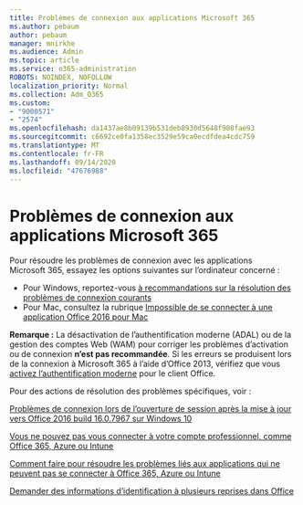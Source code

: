 ```yaml
---
title: Problèmes de connexion aux applications Microsoft 365
ms.author: pebaum
author: pebaum
manager: mnirkhe
ms.audience: Admin
ms.topic: article
ms.service: o365-administration
ROBOTS: NOINDEX, NOFOLLOW
localization_priority: Normal
ms.collection: Adm_O365
ms.custom:
- "9000571"
- "2574"
ms.openlocfilehash: da1437ae8b09139b531deb8930d5648f908fae93
ms.sourcegitcommit: c6692ce0fa1358ec3529e59ca0ecdfdea4cdc759
ms.translationtype: MT
ms.contentlocale: fr-FR
ms.lasthandoff: 09/14/2020
ms.locfileid: "47676988"
---
```

# <a name="issues-signing-into-microsoft-365-apps"></a>Problèmes de connexion aux applications Microsoft 365

Pour résoudre les problèmes de connexion avec les applications Microsoft 365, essayez les options suivantes sur l’ordinateur concerné :  

- Pour Windows, reportez-vous [à recommandations sur la résolution des problèmes de connexion courants](https://docs.microsoft.com/office365/troubleshoot/administration/disabling-adal-wam-not-recommended#recommendations-on-resolving-common-sign-in-issues)
- Pour Mac, consultez la rubrique  [Impossible de se connecter à une application Office 2016 pour Mac](https://docs.microsoft.com/office365/troubleshoot/authentication/sign-in-to-office-2016-for-mac-fail)

**Remarque :** La désactivation de l’authentification moderne (ADAL) ou de la gestion des comptes Web (WAM) pour corriger les problèmes d’activation ou de connexion  **n’est pas recommandée**. Si les erreurs se produisent lors de la connexion à Microsoft 365 à l’aide d’Office 2013, vérifiez que vous [activez l’authentification moderne](https://docs.microsoft.com/microsoft-365/admin/security-and-compliance/enable-modern-authentication)  pour le client Office.

Pour des actions de résolution des problèmes spécifiques, voir :

[Problèmes de connexion lors de l’ouverture de session après la mise à jour vers Office 2016 build 16.0.7967 sur Windows 10](https://docs.microsoft.com/office365/troubleshoot/administration/connection-issue-when-sign-in-office-2016)  

[Vous ne pouvez pas vous connecter à votre compte professionnel, comme Office 365, Azure ou Intune](https://docs.microsoft.com/office365/troubleshoot/authentication/sign-in-to-office-365-azure-intune)

[Comment faire pour résoudre les problèmes liés aux applications qui ne peuvent pas se connecter à Office 365, Azure ou Intune](https://support.office.com/article/how-to-troubleshoot-non-browser-apps-that-can-t-sign-in-to-office-365-azure-or-intune-3ba1b268-66f6-462c-b0e5-070f5c2603c1?ui=en-US&rs=en-US&ad=US)

[Demander des informations d’identification à plusieurs reprises dans Office](https://docs.microsoft.com/office365/troubleshoot/authentication/access-denied-when-connect-to-office-365)